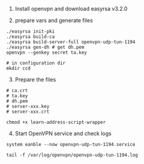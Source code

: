 1. Install openvpn and download easyrsa v3.2.0

2. prepare vars and generate files

```commandline
./easyrsa init-pki
./easyrsa build-ca
./easyrsa build-server-full openvpn-udp-tun-1194
./easyrsa gen-dh # get dh.pem
openvpn --genkey secret ta.key

# in configuration dir
mkdir ccd
```

3. Prepare the files

  ```
  # ca.crt
  # ta.key
  # dh.pem
  # server-xxx.key
  # server-xxx.crt
  
  chmod +x learn-address-script-wrapper
  ```

4. Start OpenVPN service and check logs

```
system eanble --now openvpn-udp-tun-1194.service

tail -f /var/log/openvpn/openvpn-udp-tun-1194.log
```


